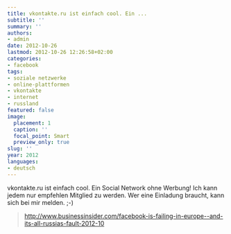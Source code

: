 ```yaml
---
title: vkontakte.ru ist einfach cool. Ein ...
subtitle: ''
summary: ''
authors:
- admin
date: 2012-10-26
lastmod: 2012-10-26 12:26:58+02:00
categories:
- facebook
tags:
- soziale netzwerke
- online-plattformen
- vkontakte
- internet
- russland
featured: false
image:
  placement: 1
  caption: ''
  focal_point: Smart
  preview_only: true
slug: ''
year: 2012
languages:
- deutsch
---
```


vkontakte.ru ist einfach cool. Ein Social Network ohne Werbung! Ich kann jedem nur empfehlen Mitglied zu werden. Wer eine Einladung braucht, kann sich bei mir melden. ;-)
> http://www.businessinsider.com/facebook-is-failing-in-europe--and-its-all-russias-fault-2012-10